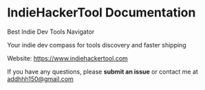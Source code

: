 # IndieHackerTool Documentation

Best Indie Dev Tools Navigator

Your indie dev compass for tools discovery and faster shipping

Website: https://www.indiehackertool.com

If you have any questions, please **submit an issue** or contact me at addhhh150@gmail.com
